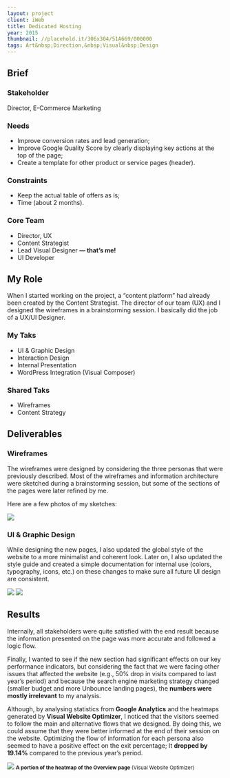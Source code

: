 ```yaml
---
layout: project
client: iWeb
title: Dedicated Hosting
year: 2015
thumbnail: //placehold.it/306x304/51A669/000000
tags: Art&nbsp;Direction,&nbsp;Visual&nbsp;Design
---
```


<h2>Brief</h2>

<h3>Stakeholder</h3>
<p>Director, E-Commerce Marketing</p>

<h3>Needs</h3>
<ul>
	<li>Improve conversion rates and lead generation;</li>
	<li>Improve Google Quality Score by clearly displaying key actions at the top of the page;</li>
	<li>Create a template for other product or service pages (header).</li>
</ul>

<h3>Constraints</h3>
<ul>
	<li>Keep the actual table of offers as is;</li>
	<li>Time (about 2 months).</li>
</ul>

<h3>Core Team</h3>
<ul>
	<li>Director, UX</li>
	<li>Content Strategist</li>
	<li>Lead Visual Designer <strong>— that’s me!</strong></li>
	<li>UI Developer</li>
</ul>

<h2>My Role</h2>
<p>When I started working on the project, a “content platform” had already been created by the Content Strategist. The director of our team (UX) and I designed the wireframes in a brainstorming session. I basically did the job of a UX/UI Designer.</p>
<div class="row">
	<div class="col col-1o2">
		<h3>My Taks</h3>
		<ul>
			<li>UI &amp; Graphic Design</li>
			<li>Interaction Design</li>
			<li>Internal Presentation</li>
			<li>WordPress Integration (Visual Composer)</li>
		</ul>
	</div>
	<div class="col col-1o2">
		<h3>Shared Taks</h3>
		<ul>
			<li>Wireframes</li>
			<li>Content Strategy</li>
		</ul>
	</div>	
</div>

<h2>Deliverables</h2>

<h3>Wireframes</h3>
<p>The wireframes were designed by considering the three personas that were previously described. Most of the wireframes and information architecture were sketched during a brainstorming session, but some of the sections of the pages were later refined by me.</p>
<p>Here are a few photos of my sketches:</p>
<img src="/img/2015-iweb-dedicated-hosting/sketch-dedicated.jpg" />

<h3>UI &amp; Graphic Design</h3>
<p>While designing the new pages, I also updated the global style of the website to a more minimalist and coherent look. Later on, I also updated the style guide and created a simple documentation for internal use (colors, typography, icons, etc.) on these changes to make sure all future UI design are consistent.</p>
<img src="/img/2015-iweb-dedicated-hosting/Dedicated-Servers_Overview_V1-0-1.png" />
<img src="/img/2015-iweb-dedicated-hosting/Dedicated-Servers_Features_V1-0-1.png" />

<h2>Results</h2>
<p>Internally, all stakeholders were quite satisfied with the end result because the information presented on the page was more accurate and followed a logic flow.</p>
<p>Finally, I wanted to see if the new section had significant effects on our key performance indicators, but considering the fact that we were facing other issues that affected the website (e.g., 50% drop in visits compared to last year’s period) and because the search engine marketing strategy changed (smaller budget and more Unbounce landing pages), the <strong>numbers were mostly irrelevant</strong> to my analysis.</p>
<p>Although, by analysing statistics from <strong>Google Analytics</strong> and the heatmaps generated by <strong>Visual Website Optimizer</strong>, I noticed that the visitors seemed to follow the main and alternative flows that we designed. By doing this, we could assume that they were better informed at the end of their session on the website. Optimizing the flow of information for each persona also seemed to have a positive effect on the exit percentage; It <strong>dropped by 19.14%</strong> compared to the previous year’s period.</p>
<img src="/img/2015-iweb-dedicated-hosting/dedicated-heatmap.jpg" />
<small class="caption"><strong>A portion of the heatmap of the Overview page</strong> (Visual Website Optimizer)</small>